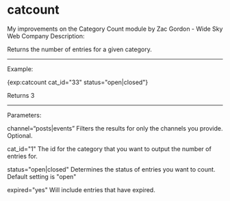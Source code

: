 # catcount
My improvements on the Category Count module by Zac Gordon - Wide Sky Web Company
Description:

Returns the number of entries for a given category.

------------------------------------------------------
		
Example:


{exp:catcount cat_id="33" status="open|closed"}

Returns
3

------------------------------------------------------

Parameters:

channel=“posts|events”
Filters the results for only the channels you provide. Optional.

cat_id="1"
The id for the category that you want to output the number of entries for.

status="open|closed"
Determines the status of entries you want to count.  Default setting is "open"

expired="yes"
Will include entries that have expired. 